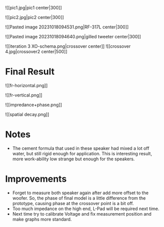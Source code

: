 ![[pic1.jpg|pic1 center|300]]

![[pic2.jpg|pic2 center|300]]

![[Pasted image 20231018094531.png|RF-317L center|300]]

![[Pasted image 20231018094640.png|gilled tweeter center|300]]

![[iteration 3 XO-schema.png|crossover center]]
![[crossover 4.jpg|crossover2 center|500]]

# Final Result

![[fr-horizontal.png]]

![[fr-vertical.png]]

![[impredance+phase.png]]

![[spatial decay.png]]

# Notes
- The cement formula that used in these speaker had mixed a lot off water, but still rigid enough for application. This is interesting result, more work-ability low strange but enough for the speakers.
# Improvements

- Forget to measure both speaker again after add more offset to the woofer. So, the phase of final model is a little difference from the prototype, causing phase at the crossover point is a bit off.
- Too much impedance on the high end, L-Pad will be required next time.
- Next time try to calibrate Voltage and fix measurement position and make graphs more standard.
